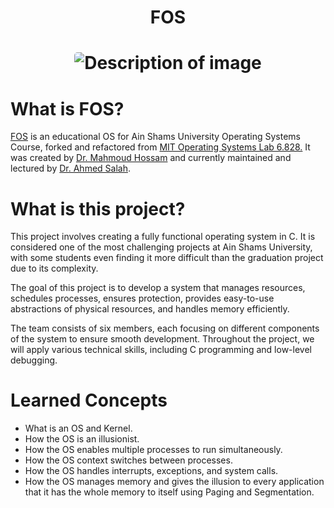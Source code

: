 <h1 align="center"> FOS </h1>

<h1 align="center">
<img src="https://i.imgur.com/4FJ1YzH.png" alt="Description of image" style="border-radius: 5px;">
</h1>

# What is FOS?
[FOS](https://ocw.mit.edu/courses/6-828-operating-system-engineering-fall-2012/) is an educational OS for Ain Shams University Operating Systems Course, forked and refactored from [MIT Operating Systems Lab 6.828.](https://ocw.mit.edu/courses/6-828-operating-system-engineering-fall-2012/) It was created by [Dr. Mahmoud Hossam](https://github.com/mahossam/) and currently maintained and lectured by [Dr. Ahmed Salah](mailto:ahmed_salah@cis.asu.edu.eg).

# What is this project?
This project involves creating a fully functional operating system in C. It is considered one of the most challenging projects at Ain Shams University, with some students even finding it more difficult than the graduation project due to its complexity.

The goal of this project is to develop a system that manages resources, schedules processes, ensures protection, provides easy-to-use abstractions of physical resources, and handles memory efficiently.

The team consists of six members, each focusing on different components of the system to ensure smooth development. Throughout the project, we will apply various technical skills, including C programming and low-level debugging.

# Learned Concepts
- What is an OS and Kernel.
- How the OS is an illusionist.
- How the OS enables multiple processes to run simultaneously.
- How the OS context switches between processes.
- How the OS handles interrupts, exceptions, and system calls.
- How the OS manages memory and gives the illusion to every application that it has the whole memory to itself using Paging and Segmentation.
